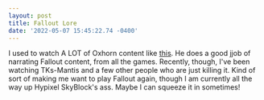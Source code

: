 ```yaml
--- 
layout: post 
title: Fallout Lore 
date: '2022-05-07 15:45:22.74 -0400' 
--- 
```

I used to watch A LOT of Oxhorn content like [this](https://www.youtube.com/watch?v=6d0XE4ak1F0). He does a good 
jjob of narrating Fallout content, from all the games. Recently, though, I've been watching TKs-Mantis and a few 
other people who are just killing it. Kind of sort of making me want to play Fallout again, though I am 
currently all the way up Hypixel SkyBlock's ass. Maybe I can squeeze it in sometimes!

